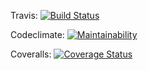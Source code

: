 Travis: [![Build Status](https://travis-ci.com/ksar79/New-Grape.svg?branch=master)](https://travis-ci.com/github/ksar79/New-Grape)

Codeclimate: [![Maintainability](https://api.codeclimate.com/v1/badges/4976e813d384b3c779a4/maintainability)](https://codeclimate.com/github/ksar79/New-Grape/maintainability)

Coveralls: [![Coverage Status](https://coveralls.io/repos/github/ksar79/New-Grape/badge.svg?branch=master)](https://coveralls.io/github/ksar79/New-Grape?branch=master)
